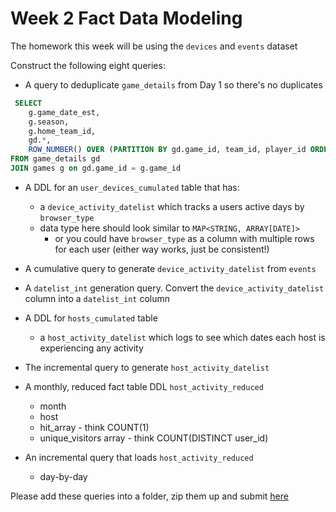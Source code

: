 # Week 2 Fact Data Modeling
The homework this week will be using the `devices` and `events` dataset

Construct the following eight queries:

- A query to deduplicate `game_details` from Day 1 so there's no duplicates

```sql
 SELECT 
 	g.game_date_est,
	g.season,
	g.home_team_id,
	gd.*,
	ROW_NUMBER() OVER (PARTITION BY gd.game_id, team_id, player_id ORDER BY gd.game_id) AS row_num
FROM game_details gd
JOIN games g on gd.game_id = g.game_id
```

- A DDL for an `user_devices_cumulated` table that has:
  - a `device_activity_datelist` which tracks a users active days by `browser_type`
  - data type here should look similar to `MAP<STRING, ARRAY[DATE]>`
    - or you could have `browser_type` as a column with multiple rows for each user (either way works, just be consistent!)

- A cumulative query to generate `device_activity_datelist` from `events`

- A `datelist_int` generation query. Convert the `device_activity_datelist` column into a `datelist_int` column 

- A DDL for `hosts_cumulated` table 
  - a `host_activity_datelist` which logs to see which dates each host is experiencing any activity
  
- The incremental query to generate `host_activity_datelist`

- A monthly, reduced fact table DDL `host_activity_reduced`
   - month
   - host
   - hit_array - think COUNT(1)
   - unique_visitors array -  think COUNT(DISTINCT user_id)

- An incremental query that loads `host_activity_reduced`
  - day-by-day

Please add these queries into a folder, zip them up and submit [here](https://bootcamp.techcreator.io)